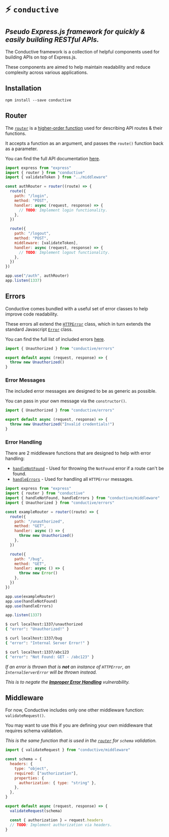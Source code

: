 # :zap: `conductive`

## _Pseudo Express.js framework for quickly & easily building RESTful APIs._

The Conductive framework is a collection of helpful components used for building APIs on top of Express.js.

These components are aimed to help maintain readability and reduce complexity across various applications.

## Installation

```
npm install --save conductive
```

## Router

The [`router`](src/router.js) is a [higher-order function](https://en.wikipedia.org/wiki/Higher-order_function) used for describing API routes & their functions.

It accepts a function as an argument, and passes the `route()` function back as a parameter.

You can find the full API documentation [here](https://example.com).

```javascript
import express from "express"
import { router } from "conductive"
import { validateToken } from "../middleware"

const authRouter = router((route) => {
  route({
    path: "/login",
    method: "POST",
    handler: async (request, response) => {
      // TODO: Implement login functionality.
    },
  })

  route({
    path: "/logout",
    method: "POST",
    middleware: [validateToken],
    handler: async (request, response) => {
      // TODO: Implement logout functionality.
    },
  })
})

app.use("/auth", authRouter)
app.listen(1337)
```

## Errors

Conductive comes bundled with a useful set of error classes to help improve code readability.

These errors all extend the [`HTTPError`](/src/errors/HTTPError.js) class, which in turn extends the standard Javascript [`Error`](https://developer.mozilla.org/en-US/docs/Web/JavaScript/Reference/Global_Objects/Error) class.

You can find the full list of included errors [here](/src/errors).

```javascript
import { Unauthorized } from "conductive/errors"

export default async (request, response) => {
  throw new Unauthorized()
}
```

### Error Messages

The included error messages are designed to be as generic as possible.

You can pass in your own message via the `constructor()`.

```javascript
import { Unauthorized } from "conductive/errors"

export default async (request, response) => {
  throw new Unauthorized("Invalid credentials!")
}
```

### Error Handling

There are 2 middleware functions that are designed to help with error handling:

- [`handleNotFound`](src/middleware/handleNotFound.js) - Used for throwing the `NotFound` error if a route can't be found.
- [`handleErrors`](src/middleware/handleErrors.js) - Used for handling all `HTTPError` messages.

```javascript
import express from "express"
import { router } from "conductive"
import { handleNotFound, handleErrors } from "conductive/middleware"
import { Unauthorized } from "conductive/errors"

const exampleRouter = router((route) => {
  route({
    path: "/unauthorized",
    method: "GET",
    handler: async () => {
      throw new Unauthorized()
    },
  })

  route({
    path: "/bug",
    method: "GET",
    handler: async () => {
      throw new Error()
    },
  })
})

app.use(exampleRouter)
app.use(handleNotFound)
app.use(handleErrors)

app.listen(1337)
```

```bash
$ curl localhost:1337/unauthorized
{ "error": "Unauthorized!" }
```

```bash
$ curl localhost:1337/bug
{ "error": "Internal Server Error!" }
```

```bash
$ curl localhost:1337/abc123
{ "error": "Not Found: GET - /abc123" }
```

_If an error is thrown that is **not** an instance of `HTTPError`, an `InternalServerError` will be thrown instead._

_This is to negate the **[Improper Error Handling](https://owasp.org/www-community/Improper_Error_Handling)** vulnerability._

## Middleware

For now, Conductive includes only one other middleware function: `validateRequest()`.

You may want to use this if you are defining your own middleware that requires schema validation.

_This is the same function that is used in the [`router`](src/router.js) for `schema` validation._

```javascript
import { validateRequest } from "conductive/middleware"

const schema = {
  headers: {
    type: "object",
    required: ["authorization"],
    properties: {
      authorization: { type: "string" },
    },
  },
}

export default async (request, response) => {
  validateRequest(schema)

  const { authorization } = request.headers
  // TODO: Implement authorization via headers.
}
```
